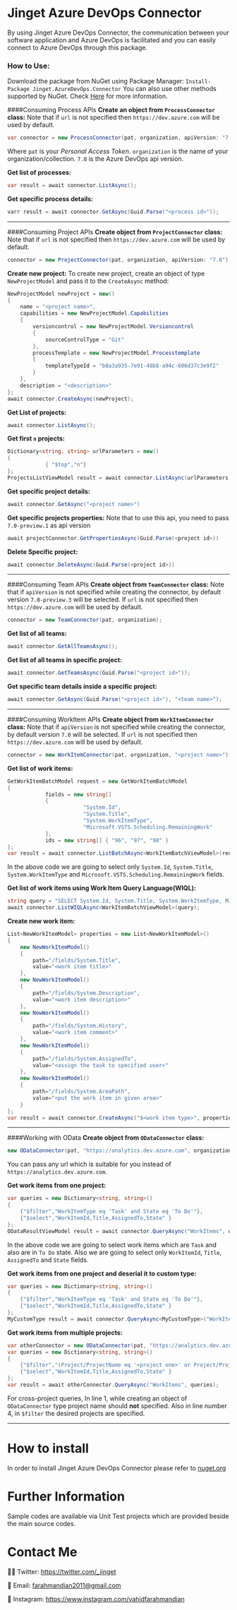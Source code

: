 # Jinget Azure DevOps Connector
By using Jinget Azure DevOps Connector, the communication between your software application and Azure DevOps is facilitated and you can easily connect to Azure DevOps through this package.


### How to Use:

Download the package from NuGet using Package Manager:
`Install-Package Jinget.AzureDevOps.Connector`
You can also use other methods supported by NuGet. Check [Here](https://www.nuget.org/packages/Jinget.AzureDevOps.Connector "Here") for more information.

####Consuming Process APIs
**Create an object from `ProcessConnector` class:**
Note that if `url` is not specified then `https://dev.azure.com` will be used by default.
```csharp
var connector = new ProcessConnector(pat, organization, apiVersion: "7.0");
```
Where `pat` is your *Personal Access Token*. `organization` is the name of your organization/collection. `7.0` is the Azure DevOps api version. 

**Get list of processes:**
```csharp
var result = await connector.ListAsync();

```
**Get specific process details:**
```csharp
varr result = await connector.GetAsync(Guid.Parse("<process id>"));

```

------------

####Consuming Project APIs
**Create object from `ProjectConnector` class:**
Note that if `url` is not specified then `https://dev.azure.com` will be used by default.
```csharp
connector = new ProjectConnector(pat, organization, apiVersion: "7.0");
```
**Create new project:**
To create new project, create an object of type `NewProjectModel` and pass it to the `CreateAsync` method:
```csharp
NewProjectModel newProject = new()
{
    name = "<project name>",
    capabilities = new NewProjectModel.Capabilities
    {
        versioncontrol = new NewProjectModel.Versioncontrol
        {
            sourceControlType = "Git"
        },
        processTemplate = new NewProjectModel.Processtemplate
        {
            templateTypeId = "b8a3a935-7e91-48b8-a94c-606d37c3e9f2"
        }
    },
    description = "<description>"
};
await connector.CreateAsync(newProject);
```
**Get List of projects:**
```csharp
await connector.ListAsync();
```
**Get first `n` projects:**
```csharp
Dictionary<string, string> urlParameters = new()
{
            { "$top","n"}
};
ProjectsListViewModel result = await connector.ListAsync(urlParameters);
```
**Get specific project details:**
```csharp
await connector.GetAsync("<project name>")
```
**Get specific projects properties:**
Note that to use this api, you need to pass `7.0-preview.1` as api version
```csharp
await projectConnector.GetPropertiesAsync(Guid.Parse(<project id>))
```
**Delete Specific project:**
```csharp
await connector.DeleteAsync(Guid.Parse(<project id>))
```

------------

####Consuming Team APIs
**Create object from `TeamConnector` class:**
Note that if `apiVersion` is not specified while creating the connector, by default version `7.0-preview.3` will be selected. If `url` is not specified then `https://dev.azure.com` will be used by default.
```csharp
connector = new TeamConnector(pat, organization);
```
**Get list of all teams:**
```csharp
await connector.GetAllTeamsAsync();
```

**Get list of all teams in specific project:**

```csharp
await connector.GetTeamsAsync(Guid.Parse("<project id>"));
```
**Get specific team details inside a specific project:**
```csharp
await connector.GetAsync(Guid.Parse("<project id>"), "<team name>");
```

------------

####Consuming WorkItem APIs
**Create object from `WorkItemConnector` class:**
Note that if `apiVersion` is not specified while creating the connector, by default version `7.0` will be selected. If `url` is not specified then `https://dev.azure.com` will be used by default.
```csharp
connector = new WorkItemConnector(pat, organization, "<project name>");
```
**Get list of work items:**
```csharp
GetWorkItemBatchModel request = new GetWorkItemBatchModel
{
            fields = new string[]
            {
                        "System.Id",
                        "System.Title",
                        "System.WorkItemType",
                        "Microsoft.VSTS.Scheduling.RemainingWork"
            },
            ids = new string[] { "96", "97", "98" }
};
var result = await connector.ListBatchAsync<WorkItemBatchViewModel>(request);
```
In the above code we are going to select only `System.Id`, `System.Title`, `System.WorkItemType` and `Microsoft.VSTS.Scheduling.RemainingWork` fields.

**Get list of work items using Work Item Query Language(WIQL):**
```csharp
string query = "SELECT System.Id, System.Title, System.WorkItemType, Microsoft.VSTS.Scheduling.RemainingWork FROM WorkItems";
await connector.ListWIQLAsync<WorkItemBatchViewModel>(query);
```
**Create new work item:**
```csharp
List<NewWorkItemModel> properties = new List<NewWorkItemModel>()
{
	new NewWorkItemModel()
	{
		path="/fields/System.Title",
		value="<work item title>"
	},
	new NewWorkItemModel()
	{
		path="/fields/System.Description",
		value="<work item description>"
	},
	new NewWorkItemModel()
	{
		path="/fields/System.History",
		value="<work item comment>"
	},
	new NewWorkItemModel()
	{
		path="/fields/System.AssignedTo",
		value="<assign the task to specified user>"
	},
	new NewWorkItemModel()
	{
		path="/fields/System.AreaPath",
		value="<put the work item in given area>"
	}
};
var result = await connector.CreateAsync("$<work item type>", properties);
```

------------

####Working with OData
**Create object from `ODataConnector` class:**
```csharp
new ODataConnector(pat, "https://analytics.dev.azure.com", organization, project: "<project name>")
```
You can pass any url which is suitable for you instead of `https://analytics.dev.azure.com`.

**Get work items from one project:**
```csharp
var queries = new Dictionary<string, string>()
{
	{"$filter","WorkItemType eq 'Task' and State eq 'To Do'"},
	{"$select","WorkItemId,Title,AssignedTo,State" }
};
ODataResultViewModel result = await connector.QueryAsync("WorkItems", queries);
```
In the above code we are going to select work items which are `Task` and also are in `To Do` state. Also we are going to select only `WorkItemId`, `Title`, `AssignedTo` and `State` fields.

**Get work items from one project and deserial it to custom type:**
```csharp
var queries = new Dictionary<string, string>()
{
	{"$filter","WorkItemType eq 'Task' and State eq 'To Do'"},
	{"$select","WorkItemId,Title,AssignedTo,State" }
};
MyCustomType result = await connector.QueryAsync<MyCustomType>("WorkItems", queries);
```

**Get work items from multiple projects:**
```csharp
var otherConnector = new ODataConnector(pat, "https://analytics.dev.azure.com", organization);
var queries = new Dictionary<string, string>()
{
	{"$filter","(Project/ProjectName eq '<project one>' or Project/ProjectName eq '<project two>') and WorkItemType eq 'Task' and State eq 'To Do'"},
	{"$select","WorkItemId,Title,AssignedTo,State" }
};
var result = await otherConnector.QueryAsync("WorkItems", queries);
```
For cross-project queries, In line 1, while creating an object of `ODataConnector` type project name should **not** specified. Also in line number 4, in `$filter` the desired projects are specified.

------------
# How to install
In order to install Jinget Azure DevOps Connector please refer to [nuget.org](https://www.nuget.org/packages/Jinget.AzureDevOps.Connector "nuget.org")

# Further Information
Sample codes are available via Unit Test projects which are provided beside the main source codes.

# Contact Me
👨‍💻 Twitter: https://twitter.com/_jinget

📧 Email: farahmandian2011@gmail.com

📣 Instagram: https://www.instagram.com/vahidfarahmandian
